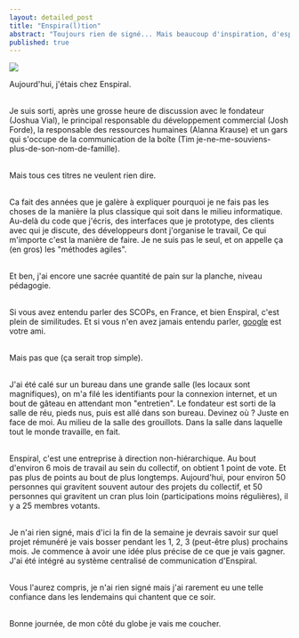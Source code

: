 ```yaml
---
layout: detailed_post
title: "Enspira(l)tion"
abstract: "Toujours rien de signé... Mais beaucoup d'inspiration, d'espoir tant pour mes prochaines semaines, mes prochains mois, que pour les prochaines années sur Terre."
published: true
---
```


[<img class="landscape" src="https://lh3.googleusercontent.com/sqjm5UL8IRXP6tkWyLZgA_chMoB7kmVmHc0EgEOEifWcExzr5V6jYOeNCAiXH9DYu2tBWhaAPaF5QCeUK3XNVA8gBea-6qiSl235nD7yKh-ddN5RMYlX-Zv9x4pu8GDVrFQyge8dhxEmRR9KP371Ks7_-V323UMGrHRCAcI2MdhIXybQp3t1NLdI5Fl5NUHl5wcsvfCfPqFVmKzZSpyOt_oGnafkP04VR6kUKiHPxbihYxOueUuitDl9OvyYbyNrsK9zNSRHFS8YH35ueetnnTfkWkSt2mQe-LDL96Y_uRprSx4tB6o9aCzukpalJhOpyB70lKTYUDnZXdpKFDJ-UqNXJBvxncr2aXQD1QQ6KRwHCsdexFvea14zrtYqSF_c96t5sHYk_NR-tMbvdfkz95KB6OpG1oY7_LzP4riEAvGngJeqn0txZz0F0_mtTojdSPE2JbhXGdEk1RU4BFjzHdMmfkqp8bqTM6GvDEaU4lXJL0zAtvHKlOiRLmA6HALGR82ZQG_aH79sVfifCDn-Iz_XjRDUnZeYeg6g_iOMs6Xysj8h9iGTxKXRT7ueAYEJJbR5vh7sNbw6htc8A6dfdCfIWj03fiblS_Bm9FpTd0hZoQZnfjWzAj2z4qO-HvrPLYZAuo5S36AOrrSq5P45dw8jdA_Bylwc7MRcdH_D7g=w585-h387-no">](https://goo.gl/photos/t7VaqNLBe7h7CTyr5)


Aujourd'hui, j'étais chez Enspiral.
<br />
<br />

Je suis sorti, après une grosse heure de discussion avec le fondateur (Joshua Vial), le principal responsable du développement commercial (Josh Forde), la responsable des ressources humaines (Alanna Krause) et un gars qui s'occupe de la communication de la boîte (Tim je-ne-me-souviens-plus-de-son-nom-de-famille).
<br />
<br />

Mais tous ces titres ne veulent rien dire.
<br />
<br />

Ca fait des années que je galère à expliquer pourquoi je ne fais pas les choses de la manière la plus classique qui soit dans le milieu informatique. Au-delà du code que j'écris, des interfaces que je prototype, des clients avec qui je discute, des développeurs dont j'organise le travail, Ce qui m'importe c'est la manière de faire. Je ne suis pas le seul, et on appelle ça (en gros) les "méthodes agiles".
<br />
<br />

Et ben, j'ai encore une sacrée quantité de pain sur la planche, niveau pédagogie.
<br />
<br />

Si vous avez entendu parler des SCOPs, en France, et bien Enspiral, c'est plein de similitudes. Et si vous n'en avez jamais entendu parler, [google](http://lmgtfy.com/?q=scop) est votre ami.
<br />
<br />

Mais pas que (ça serait trop simple).
<br />
<br />

J'ai été calé sur un bureau dans une grande salle (les locaux sont magnifiques), on m'a filé les identifiants pour la connexion internet, et un bout de gâteau en attendant mon "entretien". Le fondateur est sorti de la salle de réu, pieds nus, puis est allé dans son bureau. Devinez où ? Juste en face de moi. Au milieu de la salle des grouillots. Dans la salle dans laquelle tout le monde travaille, en fait.
<br />
<br />

Enspiral, c'est une entreprise à direction non-hiérarchique. Au bout d'environ 6 mois de travail au sein du collectif, on obtient 1 point de vote. Et pas plus de points au bout de plus longtemps. Aujourd'hui, pour environ 50 personnes qui gravitent souvent autour des projets du collectif, et 50 personnes qui gravitent un cran plus loin (participations moins régulières), il y a 25 membres votants.
<br />
<br />

Je n'ai rien signé, mais d'ici la fin de la semaine je devrais savoir sur quel projet rémunéré je vais bosser pendant les 1, 2, 3 (peut-être plus) prochains mois. Je commence à avoir une idée plus précise de ce que je vais gagner. J'ai été intégré au système centralisé de communication d'Enspiral.
<br />
<br />

Vous l'aurez compris, je n'ai rien signé mais j'ai rarement eu une telle confiance dans les lendemains qui chantent que ce soir.
<br />
<br />

Bonne journée, de mon côté du globe je vais me coucher.
